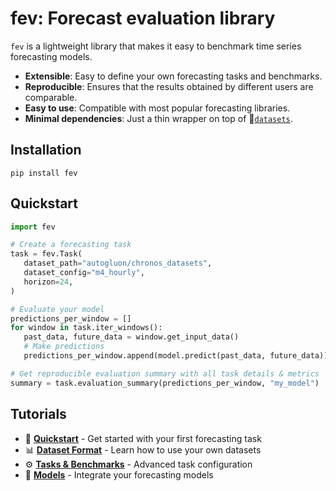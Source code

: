 # fev: Forecast evaluation library

`fev` is a lightweight library that makes it easy to benchmark time series forecasting models.

- **Extensible**: Easy to define your own forecasting tasks and benchmarks.
- **Reproducible**: Ensures that the results obtained by different users are comparable.
- **Easy to use**: Compatible with most popular forecasting libraries.
- **Minimal dependencies**: Just a thin wrapper on top of 🤗[`datasets`](https://huggingface.co/docs/datasets/en/index).

## Installation
```
pip install fev
```

## Quickstart

```python
import fev

# Create a forecasting task
task = fev.Task(
   dataset_path="autogluon/chronos_datasets",
   dataset_config="m4_hourly",
   horizon=24,
)

# Evaluate your model
predictions_per_window = []
for window in task.iter_windows():
   past_data, future_data = window.get_input_data()
   # Make predictions
   predictions_per_window.append(model.predict(past_data, future_data))

# Get reproducible evaluation summary with all task details & metrics
summary = task.evaluation_summary(predictions_per_window, "my_model")
```

## Tutorials
- 🚀 **[Quickstart](tutorials/01-quickstart.ipynb)** - Get started with your first forecasting task
- 📊 **[Dataset Format](tutorials/02-dataset-format.ipynb)** - Learn how to use your own datasets
- ⚙️ **[Tasks & Benchmarks](tutorials/03-tasks-and-benchmarks.ipynb)** - Advanced task configuration
- 🤖 **[Models](tutorials/04-models.ipynb)** - Integrate your forecasting models

